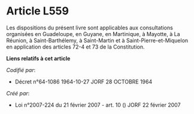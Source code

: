 # Article L559

Les dispositions du présent livre sont applicables aux consultations organisées en Guadeloupe, en Guyane, en Martinique, à
Mayotte, à La Réunion, à Saint-Barthélemy, à Saint-Martin et à Saint-Pierre-et-Miquelon en application des articles 72-4 et
73 de la Constitution.

**Liens relatifs à cet article**

_Codifié par_:

  - Décret n°64-1086 1964-10-27 JORF 28 OCTOBRE 1964

_Créé par_:

  - Loi n°2007-224 du 21 février 2007 - art. 10 () JORF 22 février 2007
